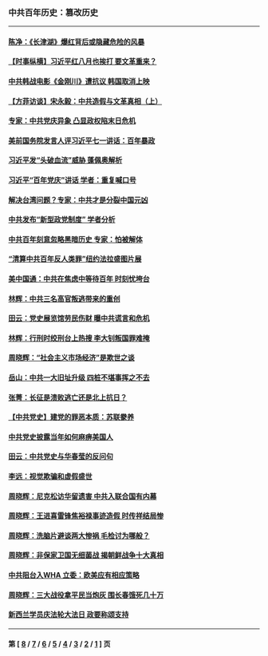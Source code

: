 ### 中共百年历史：篡改历史
---
#### [陈净：《长津湖》爆红背后或隐藏危险的风暴](../../pages/nf1176115/n13314364.md?10250430) 
#### [【时事纵横】习近平红八月也挨打 要文革重来？](../../pages/nf1176115/n13231393.md?10250430) 
#### [中共韩战电影《金刚川》遭抗议 韩国取消上映](../../pages/nf1176115/n13219114.md?10250430) 
#### [【方菲访谈】宋永毅：中共造假与文革真相（上）](../../pages/nf1176115/n13200760.md?10250430) 
#### [专家：中共党庆异象 凸显政权陷末日危机](../../pages/nf1176115/n13067084.md?10250430) 
#### [美前国务院发言人评习近平七一讲话：百年暴政](../../pages/nf1176115/n13066986.md?10250430) 
#### [习近平发“头破血流”威胁 蓬佩奥解析](../../pages/nf1176115/n13063604.md?10250430) 
#### [习近平“百年党庆”讲话 学者：重复喊口号](../../pages/nf1176115/n13061411.md?10250430) 
#### [解决台湾问题？专家：中共才是分裂中国元凶](../../pages/nf1176115/n13060811.md?10250430) 
#### [中共发布“新型政党制度” 学者分析](../../pages/nf1176115/n13056354.md?10250430) 
#### [中共百年刻意忽略黑暗历史 专家：怕被解体](../../pages/nf1176115/n13056056.md?10250430) 
#### [“清算中共百年反人类罪”纽约法拉盛图片展](../../pages/nf1176115/n13052220.md?10250430) 
#### [美中国通：中共在焦虑中等待百年 时刻忧垮台](../../pages/nf1176115/n13048820.md?10250430) 
#### [林辉：中共三名高官叛逃带来的重创](../../pages/nf1176115/n13035206.md?10250430) 
#### [田云：党史展览馆劳民伤财 曝中共谎言和危机](../../pages/nf1176115/n13033900.md?10250430) 
#### [林辉：行刑时绞刑台上热搜 李大钊叛国罪难掩](../../pages/nf1176115/n13031965.md?10250430) 
#### [周晓辉：“社会主义市场经济”是欺世之谈](../../pages/nf1176115/n13024090.md?10250430) 
#### [岳山：中共一大旧址升级 四桩不堪事挥之不去](../../pages/nf1176115/n13021697.md?10250430) 
#### [张菁：长征是溃败逃亡还是北上抗日？](../../pages/nf1176115/n13020585.md?10250430) 
#### [【中共党史】建党的罪恶本质：苏联豢养](../../pages/nf1176115/n13011888.md?10250430) 
#### [中共党史披露当年如何麻痹美国人](../../pages/nf1176115/n12966400.md?10250430) 
#### [田云：中共党史与华春莹的反问句](../../pages/nf1176115/n12765178.md?10250430) 
#### [李远：视觉欺骗和虚假盛世](../../pages/nf1176115/n12993376.md?10250430) 
#### [周晓辉：尼克松访华留遗害 中共入联合国有内幕](../../pages/nf1176115/n12991422.md?10250430) 
#### [周晓辉：王进喜雷锋焦裕禄事迹造假 时传祥结局惨](../../pages/nf1176115/n12985497.md?10250430) 
#### [周晓辉：洗脑片避谈两大惨祸 毛检讨为哪般？](../../pages/nf1176115/n12971285.md?10250430) 
#### [周晓辉：非保家卫国无细菌战 揭朝鲜战争十大真相](../../pages/nf1176115/n12954161.md?10250430) 
#### [中共阻台入WHA 立委：欧美应有相应策略](../../pages/nf1176115/n12939343.md?10250430) 
#### [周晓辉：三大战役拿平民当炮灰 围长春饿死几十万](../../pages/nf1176115/n12934921.md?10250430) 
#### [新西兰学员庆法轮大法日 政要称颂支持](../../pages/nf1176115/n12932715.md?10250430) 

---
#### 第 [ [8](./8.md?10250430) / [7](./7.md?10250430) / [6](./6.md?10250430) / [5](./5.md?10250430) / [4](./4.md?10250430) / [3](./3.md?10250430) / [2](./2.md?10250430) / [1](./1.md?10250430) ] 页
